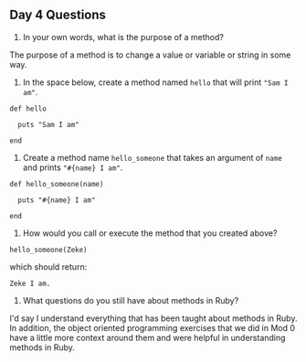 ## Day 4 Questions

1. In your own words, what is the purpose of a method?

The purpose of a method is to change a value or variable or string in some way.

1. In the space below, create a method named `hello` that will print `"Sam I am"`.
```
def hello

  puts "Sam I am"

end  
```
1. Create a method name `hello_someone` that takes an argument of `name` and prints `"#{name} I am"`.
```
def hello_someone(name)

  puts "#{name} I am"

end   
```
1. How would you call or execute the method that you created above?
```
hello_someone(Zeke)
```
which should return:
```
Zeke I am.
```
1. What questions do you still have about methods in Ruby?

I'd say I understand everything that has been taught about methods in Ruby. In addition, the object oriented programming exercises that we did in Mod 0 have a little more context around them and were helpful in understanding methods in Ruby.
